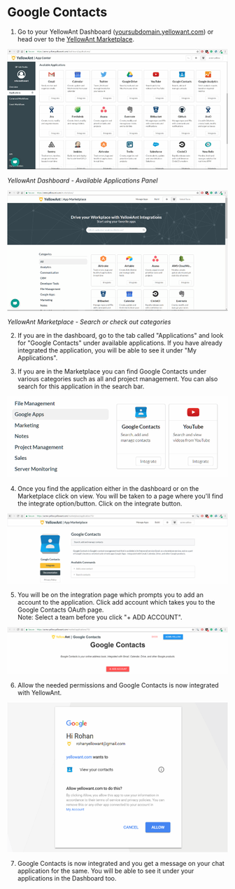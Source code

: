 # Google Contacts

1. Go to your YellowAnt Dashboard \([yoursubdomain.yellowant.com](https://github.com/yellowanthq/yellowant-help-center/tree/bdad19066023aa6a8b667a1d6f05b72945b49759/yoursubdomain.yellowant.com)\) or head over to the [YellowAnt Marketplace](https://www.yellowant.com/marketplace). 

![](../../.gitbook/assets/image%20%28227%29.png)

_YellowAnt Dashboard - Available Applications Panel_

![](../../.gitbook/assets/image%20%28143%29.png)

_YellowAnt Marketplace - Search or check out categories_

2. If you are in the dashboard, go to the tab called "Applications" and look for "Google Contacts" under available applications. If you have already integrated the application, you will be able to see it under "My Applications".

3. If you are in the Marketplace you can find Google Contacts under various categories such as all and project management. You can also search for this application in the search bar.  


![](../../.gitbook/assets/image%20%28230%29.png)

4. Once you find the application either in the dashboard or on the Marketplace click on view. You will be taken to a page where you'll find the integrate option/button. Click on the integrate button.  


![](../../.gitbook/assets/image%20%28123%29.png)

5. You will be on the integration page which prompts you to add an account to the application. Click add account which takes you to the Google Contacts OAuth page.  
Note: Select a team before you click "+ ADD ACCOUNT".  


![](../../.gitbook/assets/image%20%2877%29.png)

6. Allow the needed permissions and Google Contacts is now integrated with YellowAnt.  


![](../../.gitbook/assets/image%20%28149%29.png)

7. Google Contacts is now integrated and you get a message on your chat application for the same. You will be able to see it under your applications in the Dashboard too.

